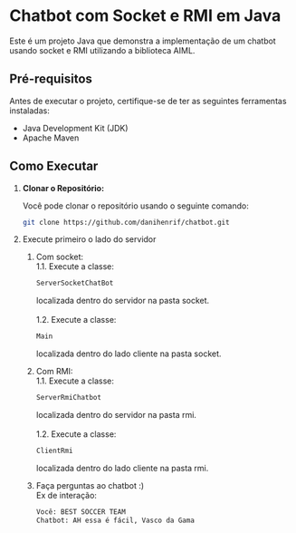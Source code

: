 # Chatbot com Socket e RMI em Java

Este é um projeto Java que demonstra a implementação de um chatbot usando socket e RMI utilizando a biblioteca AIML.

## Pré-requisitos

Antes de executar o projeto, certifique-se de ter as seguintes ferramentas instaladas:

- Java Development Kit (JDK)
- Apache Maven

## Como Executar

1. **Clonar o Repositório:**

   Você pode clonar o repositório usando o seguinte comando:

   ```bash
   git clone https://github.com/danihenrif/chatbot.git
   ```
2. Execute primeiro o lado do servidor

    1. Com socket: <br>
        1.1. Execute a classe:<br> 

        ```bash
        ServerSocketChatBot
        ```
        
        localizada dentro do servidor na pasta socket. <br><br>
        1.2. Execute a classe: <br>
        ```bash
        Main
        ```
        
        localizada dentro do lado cliente na pasta socket. <br>
    1. Com RMI: <br>
        1.1. Execute a classe:<br> 

        ```bash
        ServerRmiChatbot
        ```
        
        localizada dentro do servidor na pasta rmi. <br><br>
        1.2. Execute a classe: <br>

        ```bash
        ClientRmi
        ```
        
        localizada dentro do lado cliente na pasta rmi. <br>


    3. Faça perguntas ao chatbot :) <br> Ex de interação: <br>
        ```bash
        Você: BEST SOCCER TEAM
        Chatbot: AH essa é fácil, Vasco da Gama
        ```